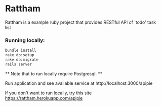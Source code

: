 Rattham
=======
Rattham is a example ruby project that provides RESTful API of 'todo' task list

### Running locally:
```bash
bundle install
rake db:setup
rake db:migrate
rails server
```
** Note that to run locally require Postgresql. **

Run application and see available service at http://localhost:3000/apipie

If you don't want to run locally, try this site https://rattham.herokuapp.com/apipie

